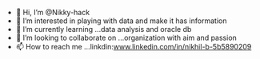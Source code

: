 - 👋 Hi, I’m @Nikky-hack
- 👀 I’m interested in playing with data and make it has information
- 🌱 I’m currently learning ...data analysis and oracle db 
- 💞️ I’m looking to collaborate on ...organization with aim and passion
- 📫 How to reach me ...linkdin:www.linkedin.com/in/nikhil-b-5b5890209

<!---
Nikky-hack/Nikky-hack is a ✨ special ✨ repository because its `README.md` (this file) appears on your GitHub profile.
You can click the Preview link to take a look at your changes.
--->
